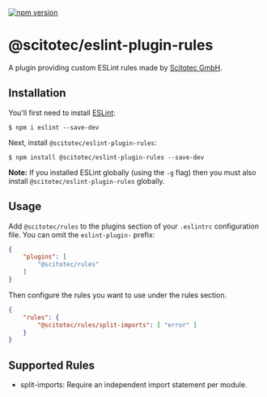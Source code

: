 [![npm version](https://img.shields.io/npm/v/@scitotec/eslint-plugin-rules.svg)](https://www.npmjs.com/package/@scitotec/eslint-plugin-rules)

# @scitotec/eslint-plugin-rules

A plugin providing custom ESLint rules made by [Scitotec GmbH](https://scitotec.de).


## Installation

You'll first need to install [ESLint](http://eslint.org):

```
$ npm i eslint --save-dev
```

Next, install `@scitotec/eslint-plugin-rules`:

```
$ npm install @scitotec/eslint-plugin-rules --save-dev
```

**Note:** If you installed ESLint globally (using the `-g` flag) then you must also install `@scitotec/eslint-plugin-rules` globally.

## Usage

Add `@scitotec/rules` to the plugins section of your `.eslintrc` configuration file. You can omit the `eslint-plugin-` prefix:

```json
{
    "plugins": [
        "@scitotec/rules"
    ]
}
```


Then configure the rules you want to use under the rules section.

```json
{
    "rules": {
        "@scitotec/rules/split-imports": [ "error" ]
    }
}
```

## Supported Rules

* split-imports: Require an independent import statement per module.
